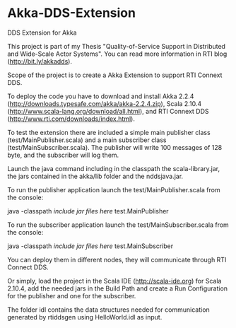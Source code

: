 Akka-DDS-Extension
==================

DDS Extension for Akka

This project is part of my Thesis "Quality-of-Service Support in Distributed and Wide-Scale Actor Systems".
You can read more information in RTI blog (http://bit.ly/akkadds).

Scope of the project is to create a Akka Extension to support RTI Connext DDS.

To deploy the code you have to download and install Akka 2.2.4 (http://downloads.typesafe.com/akka/akka-2.2.4.zip),
Scala 2.10.4 (http://www.scala-lang.org/download/all.html), and RTI Connext DDS (http://www.rti.com/downloads/index.html).

To test the extension there are included a simple main publisher class (test/MainPublisher.scala)
and a main subscriber class (test/MainSubscriber.scala).
The publisher will write 100 messages of 128 byte, and the subscriber will log them.

Launch the java command including in the classpath the scala-library.jar,
the jars contained in the akka/lib folder and the nddsjava.jar.

To run the publisher application launch the test/MainPublisher.scala from the console:

java -classpath _include jar files here_ test.MainPublisher

To run the subscriber application launch the test/MainSubscriber.scala from the console:

java -classpath _include jar files here_ test.MainSubscriber

You can deploy them in different nodes, they will communicate through RTI Connect DDS.

Or simply, load the project in the Scala IDE (http://scala-ide.org) for Scala 2.10.4, add the needed jars in the Build Path and create a Run Configuration for the publisher and one for the subscriber.

The folder idl contains the data structures needed for communication generated by rtiddsgen using HelloWorld.idl as input.
